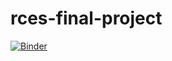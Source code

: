 # rces-final-project

[![Binder](https://mybinder.org/badge_logo.svg)](https://mybinder.org/v2/gh/pangeo-data/pangeo-docker-images.git/2022.09.21%60?urlpath=git-pull%3Frepo%3Dhttps%253A%252F%252Fgithub.com%252Faandishah%252Frces-final-project.git%26urlpath%3Dlab%252Ftree%252Frces-final-project%252Fhttps%253A%252F%252Fgithub.com%252Faandishah%252Frces-final-project%252Fblob%252Fmain%252FASamara_Final_Project.ipynb%26branch%3Dmaster)
